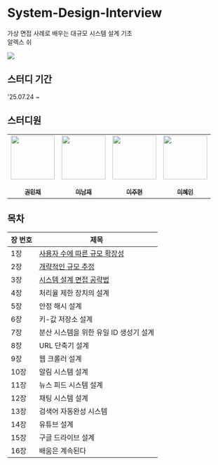 # System-Design-Interview
가상 면접 사례로 배우는 대규모 시스템 설계 기초  
알렉스 쉬  

![](https://contents.kyobobook.co.kr/sih/fit-in/458x0/pdt/9788966263158.jpg)

## 스터디 기간
'25.07.24 ~

## 스터디원
<table>
  <tr>
  <td align="center"><a href="https://github.com/MinchaeKwon"><img src="https://avatars.githubusercontent.com/u/61741340?v=4" width="100px;" alt=""/><br />
      <br /><sub><b>권민채</b></sub></a></td>
    
  <td align="center"><a href="https://github.com/dlskawo0409"><img src="https://avatars.githubusercontent.com/u/90461449?v=4" width="100px;" alt=""/><br />
      <br /><sub><b>이남재</b></sub></a></td>

  <td align="center"><a href="https://github.com/column-wise"><img src="https://avatars.githubusercontent.com/u/61263933?v=4" width="100px;" alt=""/><br />
      <br /><sub><b>이주현</b></sub></a></td>
    
  <td align="center"><a href="https://github.com/hyein0229"><img src="https://avatars.githubusercontent.com/u/85734016?v=4" width="100px;" alt=""/><br />
      <br /><sub><b>이혜인</b></sub></a></td>
  </tr>
</table>

## 목차

| 장 번호 | 제목 |
|--------|------------------------------|
| 1장    | [사용자 수에 따른 규모 확장성](https://github.com/Dev-Book-Shelf/System-Design-Interview/blob/main/Ch.01(%EC%82%AC%EC%9A%A9%EC%9E%90%20%EC%88%98%EC%97%90%20%EB%94%B0%EB%A5%B8%20%EA%B7%9C%EB%AA%A8%20%ED%99%95%EC%9E%A5%EC%84%B1)/Ch.01.md) |
| 2장    | [개략적인 규모 추정](https://github.com/Dev-Book-Shelf/System-Design-Interview/blob/main/Ch.02(%EA%B0%9C%EB%9E%B5%EC%A0%81%EC%9D%B8%20%EA%B7%9C%EB%AA%A8%20%EC%B6%94%EC%A0%95)/Ch.02.md) |
| 3장    | [시스템 설계 면접 공략법](https://github.com/Dev-Book-Shelf/System-Design-Interview/blob/main/Ch.03(%EC%8B%9C%EC%8A%A4%ED%85%9C%20%EC%84%A4%EA%B3%84%20%EB%A9%B4%EC%A0%91%20%EA%B3%B5%EB%9E%B5%EB%B2%95)/Ch.03.md) |
| 4장    | 처리율 제한 장치의 설계 |
| 5장    | 안정 해시 설계 |
| 6장    | 키-값 저장소 설계 |
| 7장    | 분산 시스템을 위한 유일 ID 생성기 설계 |
| 8장    | URL 단축기 설계 |
| 9장    | 웹 크롤러 설계 |
| 10장   | 알림 시스템 설계 |
| 11장   | 뉴스 피드 시스템 설계 |
| 12장   | 채팅 시스템 설계 |
| 13장   | 검색어 자동완성 시스템 |
| 14장   | 유튜브 설계 |
| 15장   | 구글 드라이브 설계 |
| 16장   | 배움은 계속된다 |
